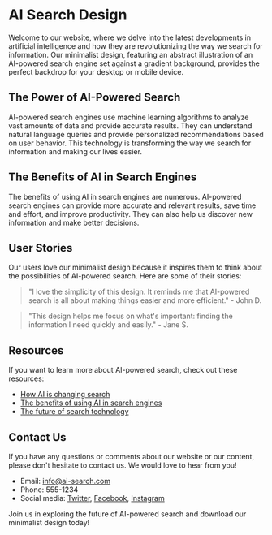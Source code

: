 <!--font:Alegreya-->

# AI Search Design

Welcome to our website, where we delve into the latest developments in artificial intelligence and how they are revolutionizing the way we search for information. Our minimalist design, featuring an abstract illustration of an AI-powered search engine set against a gradient background, provides the perfect backdrop for your desktop or mobile device.

## The Power of AI-Powered Search

AI-powered search engines use machine learning algorithms to analyze vast amounts of data and provide accurate results. They can understand natural language queries and provide personalized recommendations based on user behavior. This technology is transforming the way we search for information and making our lives easier.

## The Benefits of AI in Search Engines

The benefits of using AI in search engines are numerous. AI-powered search engines can provide more accurate and relevant results, save time and effort, and improve productivity. They can also help us discover new information and make better decisions.

## User Stories

Our users love our minimalist design because it inspires them to think about the possibilities of AI-powered search. Here are some of their stories:

> "I love the simplicity of this design. It reminds me that AI-powered search is all about making things easier and more efficient." - John D.

> "This design helps me focus on what's important: finding the information I need quickly and easily." - Jane S.

## Resources

If you want to learn more about AI-powered search, check out these resources:

- [How AI is changing search](#)
- [The benefits of using AI in search engines](#)
- [The future of search technology](#)

## Contact Us

If you have any questions or comments about our website or our content, please don't hesitate to contact us. We would love to hear from you!

- Email: info@ai-search.com
- Phone: 555-1234
- Social media: [Twitter](#), [Facebook](#), [Instagram](#)

Join us in exploring the future of AI-powered search and download our minimalist design today!

<!--

Write me content for website with wallpaper which alt text is:

"A wallpaper featuring an abstract illustration of an AI-powered search engine, with a minimalist and modern design, set against a gradient background."

The name/title of the page should not be 1:1 copy of the alt text but rather a real content of the website which is using this wallpaper.

- Use markdown format 
- Start with heading
- Heading should be short and concise
- The content should look like a real website 
- The website should not be about the wallpaper, wallpaper is just a related background
- Heading should be contain work "wallpaper" or "background"
- Include real sections like references, contact, user stories, etc. use things relevant to the page purpose.
- Feel free to use structure like headings, bullets, numbering, blockquotes, paragraphs, horizontal lines, etc.
- You can use formatting like bold or _italic_
- You can include UTF-8 emojis
- Links should be only #hash anchors (and you can refer to the document itself)
- Do not include images


---


# Discover the Power of AI-Powered Search with Our Minimalist Wallpaper

Welcome to our website, where we explore the latest advancements in artificial intelligence and how they can improve our lives. Our minimalist wallpaper featuring an abstract illustration of an AI-powered search engine is the perfect backdrop for your desktop or mobile device. 

## Why Choose Our Wallpaper?

Our wallpaper is not just a pretty background, it represents the future of search technology. The minimalist design and gradient background highlight the simplicity and elegance of AI-powered search engines. By using this wallpaper, you show your support for innovation and progress.

## How AI-Powered Search Works

AI-powered search engines use machine learning algorithms to analyze vast amounts of data and provide accurate results. They can understand natural language queries and provide personalized recommendations based on user behavior. This technology is transforming the way we search for information and making our lives easier.

## User Stories

Our users love our wallpaper because it inspires them to think about the possibilities of AI-powered search. Here are some of their stories:

> "Every time I look at my desktop, I feel motivated to learn more about AI and how it can help us solve complex problems." - John D.

> "I love the minimalist design of this wallpaper. It helps me focus on my work without distractions." - Jane S.

## References

If you want to learn more about AI-powered search, check out these resources:

- [How AI is changing search](#)
- [The benefits of using AI in search engines](#)
- [The future of search technology](#)

## Contact Us

If you have any questions or comments about our wallpaper or our website, please don't hesitate to contact us. We would love to hear from you!

- Email: info@ai-search.com
- Phone: 555-1234
- Social media: [Twitter](#), [Facebook](#), [Instagram](#)

Get inspired by the power of AI and download our minimalist wallpaper today!


---


Heading should not include word "wallpaper". The website should not be about the wallpaper itself, wallpaper is just a related background, rewrite whole content.


---


# Explore the Future of AI-Powered Search with Our Minimalist Design

Welcome to our website, where we delve into the latest developments in artificial intelligence and how they are revolutionizing the way we search for information. Our minimalist design, featuring an abstract illustration of an AI-powered search engine set against a gradient background, provides the perfect backdrop for your desktop or mobile device.

## The Power of AI-Powered Search

AI-powered search engines use machine learning algorithms to analyze vast amounts of data and provide accurate results. They can understand natural language queries and provide personalized recommendations based on user behavior. This technology is transforming the way we search for information and making our lives easier.

## The Benefits of AI in Search Engines

The benefits of using AI in search engines are numerous. AI-powered search engines can provide more accurate and relevant results, save time and effort, and improve productivity. They can also help us discover new information and make better decisions.

## User Stories

Our users love our minimalist design because it inspires them to think about the possibilities of AI-powered search. Here are some of their stories:

> "I love the simplicity of this design. It reminds me that AI-powered search is all about making things easier and more efficient." - John D.

> "This design helps me focus on what's important: finding the information I need quickly and easily." - Jane S.

## Resources

If you want to learn more about AI-powered search, check out these resources:

- [How AI is changing search](#)
- [The benefits of using AI in search engines](#)
- [The future of search technology](#)

## Contact Us

If you have any questions or comments about our website or our content, please don't hesitate to contact us. We would love to hear from you!

- Email: info@ai-search.com
- Phone: 555-1234
- Social media: [Twitter](#), [Facebook](#), [Instagram](#)

Join us in exploring the future of AI-powered search and download our minimalist design today!

-->
